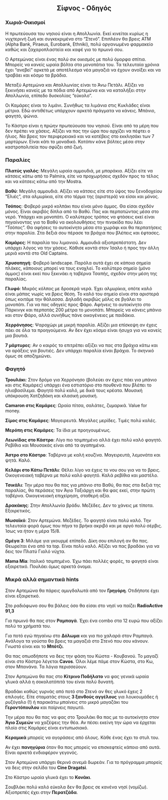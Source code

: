 <link rel="stylesheet" type="text/css" href="../style.css" />
<link href="https://fonts.googleapis.com/css?family=Roboto+Slab:300&amp;subset=greek" rel="stylesheet">
<h2 align="center">Σίφνος - Οδηγός</h2>

### Χωριά-Οικισμοί

Η πρωτεύουσα του νησιού είναι η Απολλωνία. Εκεί κινείται κυρίως η νυχτερινή ζωή και συγκεκριμένα στο “Στενό”. Επιπλέον θα βρεις ΑΤΜ (Alpha Bank, Piraeus, Eurobank, Ethniki), πολύ οργανωμένο φαρμακείο καθώς και ζαχαροπλαστεία και καφέ για το πρωινό σου.

Ο Αρτεμώνας είναι ένας πολύ σικ οικισμός με πολύ όμορφα σπίτια. Μπορείς να κανείς ωραία βόλτα στα μονοπάτια του. Τα τελευταία χρόνια έχει “ανεβεί” αρκετά με αποτέλεσμα νέα μαγαζιά να έχουν ανοίξει και να τραβάει και κόσμο τα βράδια.

Μεταξύ Αρτεμώνα και Απολλωνίας είναι το Άνω Πετάλι. Αξίζει να ξεκινήσει κανείς με τα πόδια από Αρτεμώνα και να καταλήξει στην Απολλωνία, επίπεδο δυσκολίας “εύκολο”.

Οι Καμάρες είναι το λιμάνι. Συνήθως τα λιμάνια στις Κυκλάδες είναι μέτρια. Εδώ αντιθέτως υπάρχουν αρκετά πράγματα να κάνεις. Μπάνιο, φαγητό, ψώνια.

Το Κάστρο είναι η πρώην πρωτεύουσα του νησιού. Είναι από τα μέρη που δεν πρέπει να χάσεις. Αξίζει να πας την ώρα που αρχίζει να πέφτει ο ήλιος. Να βρεις τον περιφερειακό και να κατέβεις στο εκκλησάκι των 7 μαρτύρων. Είναι κάτι το μοναδικό. Κατόπιν κάνε βόλτες μέσα στην καστροπολιτεία που σφύζει από ζωή.  

### Παραλίες

**Πλατύς γιαλός**: Μεγάλη ωραία αμμουδιά, με μπαράκια. Αξίζει είτε να κάτσεις κάτω από το Palmira, είτε να προχωρήσεις σχεδόν προς το τέλος και να κάτσεις κάτω από την Mostra.

**Βαθύ**: Μεγάλη αμμουδιά. Αξίζει να κάτσεις είτε στο ύψος του ξενοδοχείου “Ελιές”, στα αλμυρίκια, είτε στο τέρμα της (αριστερά) να είσαι και μόνος.

**Τσόπος**: Φοβερό μικρό κολπάκι που είναι μόνο άμμος. Θα είσαι σχεδόν μόνος. Είναι ακριβός δίπλα από το Βαθύ. Πας και περπατώντας μέσα στο νερό. Υπάρχει και μονοπάτι. Ο καλύτερος τρόπος να φτάσεις εκεί είναι πηγαίνοντας για το Βαθύ να ακολουθήσεις την πινακίδα που λέει “Τσόπος”. Θα αφήσεις το αυτοκίνητο μέσα στο χωράφι και θα περπατήσεις στην παραλία. Στα δεξιά σου πέρασε τα βράχια που βλέπεις και έφτασες.

**Καμάρες**: Η παραλία του λιμανιού. Αμμουδιά αξιοπρεπέστατη. Δεν υπάρχει λόγος να την χάσεις. Κάθισε κοντά στον Ίσαλο ή προς την άλλη μεριά κοντά στο Old Captains.

**Χρυσοπηγή**: Φοβερό landscape. Παρόλα αυτά έχει σε κάποια σημεία πλάκες, κάποιους μπορεί να τους ενοχλεί. Το καλύτερο σημείο (μόνο άμμος) είναι εκεί που ξεκινάει η ταβέρνα Τσαπής, σχεδόν στην μέση της παραλίας.

**Γλυφό**: Μικρός κόλπος με δροσερά νερά. Έχει αλμυρίκια, οπότε καλό είναι μάπας νωρίς να βρεις θέση. Το καλό του σημείο είναι στα αριστερά όπως κοιτάμε την θάλασσα. Δηλαδή ακριβώς μόλις σε βγάλει το μονοπάτι. Για να πας οδηγείς προς Φάρο. Αφήνεις το αυτοκίνητο στο Πάρκινγκ και περπατάς 200 μέτρα το μονοπάτι. Μπορείς να κάνεις μπάνιο και στον Φάρο, αλλά συνήθως πάνε οικογένειες με παιδάκια.

**Χερρόνησος**: Ψαροχώρι με μικρή παραλία. Αξίζει μια επίσκεψη αν έχεις πάει σε όλα τα προηγούμενα. Αν δεν έχει κόσμο είναι ήσυχα για να κανείς μια βουτιά.  

**7 μάρτυρες**: Αν ο καιρός το επιτρέπει αξίζει να πας στα βράχια κάτω και να αράξεις για βουτιές. Δεν υπάρχει παραλία είναι βράχια. Το σκηνικό όμως σε αποζημιώνει.

### Φαγητό

**Τρουλάκι**: Στον δρόμο για Χερρόνησο (βολεύει αν έχεις πάει για μπάνιο και στις Καμάρες) υπάρχει ένα εστιατόριο στο πουθενά που βλέπει το ηλιοβασίλεμα. Φαγητό πολύ καλό, με δικά τους κρέατα. Μουσική υπόκρουση Χατζηδάκη και κλασική μουσική.

**Camaron στις Καμάρες**: Ωραία πίτσα, σαλάτες, ζυμαρικά. Value for money.

**Σίμος στις Καμάρες**: Μαγειρευτά. Μεγάλες μερίδες. Τιμές πολύ καλές.

**Μερόπη στις Καμάρες**: Τα ίδια με προηγουμένως.

**Λεωνίδας στο Κάστρο**: Λίγο πιο τσιμπημένο αλλά έχει πολύ καλό φαγητό. Ρεβίθια και Μουσακάς είναι από τα αγαπημένα.

**Άστρο στο Κάστρο**: Ταβέρνα με καλή κουζίνα. Μαγειρευτά, λεμονάτα και ψητά. Καλό.

**Κελάρι στο Κάτω Πετάλι**: Θέλει λίγο να έχεις το νου σου για να το βρεις. Οικογενειακή ταβέρνα με πολύ καλό φαγητό. Καλά ρεβίθια και μαστέλο.

**Τσικάλι**: Την μέρα που θα πας για μπάνιο στο Βαθύ, θα πας στα δεξιά της παραλίας, θα περάσεις τον Άγιο Ταξιάρχη και θα φας εκεί, στην πρώτη ταβέρνα. Οικογενειακή επιχείρηση, σταθερή αξία.  

**Δρακάκης**: Στην Απολλωνία βράδυ. Μεζέδες.  Δεν το χάνεις με τίποτα. Εξαιρετικός.

**Μωσαϊκό**: Στον Αρτεμώνα. Μεζέδες. Το φαγητό είναι πολύ καλό. Την τελευταία φορά όμως που πήγα το βρήκα ακριβό και με αργό πολύ σέρβις. Ίσως να ήταν η μέρα 15/8.

**Ωμέγα 3**: Μιλάμε για γκουρμέ επίπεδο. Δίκη σου επιλογή αν θα πας. Θεωρείται ένα από τα top. Είναι πολύ καλό. Αξίζει να πας βραδάκι για να δεις τον Πλατύ Γιαλό νύχτα.

**Mama Mia**: Ιταλικό τσιμπημένο. Έχω πάει πολλές φορές, το φαγητό είναι εξαιρετικό. Πουλάει όμως αρκετά όνομα.

### Μικρά αλλά σημαντικά hints

Στον Αρτεμώνα θα πάρεις αμυγδαλωτά από τον **Γρηγόρη**. Οτιδήποτε έχει είναι εξαιρετικό.

Στο ραδιόφωνο σου θα βάλεις όσο θα είσαι στο νησί να παίζει **RadioActive 91,3**

Για πρωινό θα πας στον **Ραμπαγά**. Έχει ένα combo στα 12 ευρώ που αξίζει πολύ τα χρήματά του.

Για ποτό εγώ πηγαίνω στο **Δόλωμα** και για πιο χαλαρά στον Ραμπαγά. Ανάλογα τα γούστα θα βρεις τα μαγαζιά στο Στενό που σου κάνουν. Γνωστό είναι και το **Μπότζι**.

Θα πας οπωσδήποτε να δεις την φάση του Κώστα - Κουβανού. Το μαγαζί είναι στο Κάστρο λέγεται **Cavos**. Όλοι λέμε πάμε στον Κώστα, στο Κω, στον Μπανάνα. Τα λόγια περισσεύουν.

Στον Αρτεμώνα θα πας στο **Κίτρινο Ποδήλατο** να φας γενικά ωραία γλυκά αλλά η σοκολατόπιτά του είναι πολύ δυνατή.

Βραδάκι καθώς γυρνάς από ποτό στο Στενό αν θες γλυκό έχεις 2 επιλογές. Είτε σταματάς στους **3 ξανθούς αγγέλους** για λουκουμάδες ή ρυζόγαλο (!) ή παρακάτω μπαίνεις στο μικρό μαγαζάκι του **Γεροντόπουλου** και παίρνεις παγωτό.

Την μέρα που θα πας να φας στο Τρουλάκι θα πας με το αυτοκίνητο στον **Άγιο Συμεών** να χαζέψεις την θέα. Αν πέσει εκείνη την ώρα να έρχεται πλοίο στις Καμάρες είναι εντυπωσιακό.

**Κεραμικά** μπορείς να αγοράσεις από όλους. Κάθε ένας έχει το στυλ του.

Αν έχει **πανηγύρια** όταν θα πας μπορείς να επισκεφτείς κάποιο από αυτά. Είναι αρκετά ενδιαφέρον γεγονός.

Στον Αρτεμώνα υπάρχει θερινό σινεμά δωρεάν. Για το πρόγραμμα μπορείς να δεις στην σελίδα του **Cine Dragatsi**.

Στο Κάστρο ωραία γλυκά έχει το **Κονάκι**.

Σουβλάκι πολύ καλό εύκολα δεν θα βρεις σε κανένα νησί (νομίζω). Αξιοπρεπές έχει στην **Περατζάδα**.
